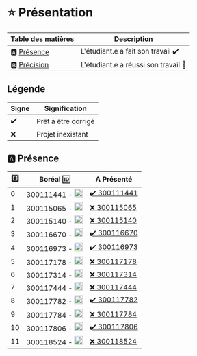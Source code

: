 # :star: Présentation

| Table des matières            | Description                                             |
|-------------------------------|---------------------------------------------------------|
| :a: [Présence](#a-présence)   | L'étudiant.e a fait son travail    :heavy_check_mark:   |
| :b: [Précision](#b-précision) | L'étudiant.e a réussi son travail  :tada:               |

## Légende

| Signe              | Signification                 |
|--------------------|-------------------------------|
| :heavy_check_mark: | Prêt à être corrigé           |
| :x:                | Projet inexistant             |

## :a: Présence

|:hash:| Boréal :id:                | A Présenté         |
|------|----------------------------|--------------------|
| 0 | 300111441 - <image src='https://avatars0.githubusercontent.com/u/55207099?s=460&v=4' width=20 height=20></image> | [:heavy_check_mark: 300111441](../300111441) |
| 1 | 300115065 - <image src='https://avatars0.githubusercontent.com/u/54910778?s=460&v=4' width=20 height=20></image> | [:x: 300115065](../300115065) |
| 2 | 300115140 - <image src='https://avatars0.githubusercontent.com/u/54910329?s=460&v=4' width=20 height=20></image> | [:x: 300115140](../300115140) |
| 3 | 300116670 - <image src='https://avatars0.githubusercontent.com/u/55238107?s=460&v=4' width=20 height=20></image> | [:heavy_check_mark: 300116670](../300116670) |
| 4 | 300116973 - <image src='https://avatars0.githubusercontent.com/u/54910252?s=460&v=4' width=20 height=20></image> | [:heavy_check_mark: 300116973](../300116973) |
| 5 | 300117178 - <image src='https://avatars0.githubusercontent.com/u/54910937?s=460&v=4' width=20 height=20></image> | [:x: 300117178](../300117178) |
| 6 | 300117314 - <image src='https://avatars0.githubusercontent.com/u/54910700?s=460&v=4' width=20 height=20></image> | [:x: 300117314](../300117314) |
| 7 | 300117444 - <image src='https://avatars0.githubusercontent.com/u/54910261?s=460&v=4' width=20 height=20></image> | [:x: 300117444](../300117444) |
| 8 | 300117782 - <image src='https://avatars0.githubusercontent.com/u/56364697?s=460&v=4' width=20 height=20></image> | [:heavy_check_mark: 300117782](../300117782) |
| 9 | 300117784 - <image src='https://avatars0.githubusercontent.com/u/54910102?s=460&v=4' width=20 height=20></image> | [:x: 300117784](../300117784) |
| 10 | 300117806 - <image src='https://avatars0.githubusercontent.com/u/54910103?s=460&v=4' width=20 height=20></image> | [:heavy_check_mark: 300117806](../300117806) |
| 11 | 300118524 - <image src='https://avatars0.githubusercontent.com/u/56364857?s=460&v=4' width=20 height=20></image> | [:x: 300118524](../300118524) |
